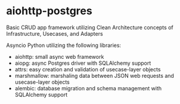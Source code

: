 # aiohttp-postgres
Basic CRUD app framework utilizing Clean Architecture concepts of Infrastructure, Usecases, and Adapters

Asyncio Python utilizing the following libraries:
* aiohttp: small async web framework
* aiopg: async Postgres driver with SQLAlchemy support
* attrs: easy creation and validation of usecase-layer objects
* marshmallow: marshaling data between JSON web requests and usecase-layer objects
* alembic: database migration and schema management with SQLAlchemy support
 
